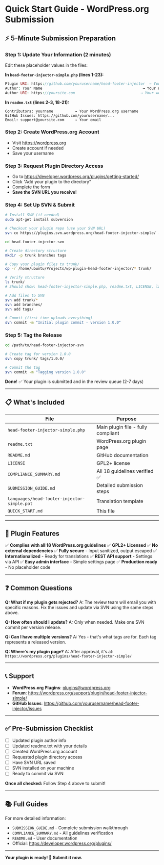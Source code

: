 # Quick Start Guide - WordPress.org Submission

## ⚡ 5-Minute Submission Preparation

### Step 1: Update Your Information (2 minutes)

Edit these placeholder values in the files:

**In `head-footer-injector-simple.php` (lines 1-23):**

```php
Plugin URI: https://github.com/yourusername/head-footer-injector  → Your repo
Author: Your Name                                              → Your name
Author URI: https://yoursite.com                              → Your website
```

**In `readme.txt` (lines 2-3, 18-21):**

```
Contributors: yourname          → Your WordPress.org username
GitHub Issues: https://github.com/yourusername/...
Email: support@yoursite.com     → Your email
```

### Step 2: Create WordPress.org Account

- Visit https://wordpress.org
- Create account if needed
- Save your username

### Step 3: Request Plugin Directory Access

- Go to https://developer.wordpress.org/plugins/getting-started/
- Click "Add your plugin to the directory"
- Complete the form
- **Save the SVN URL you receive!**

### Step 4: Set Up SVN & Submit

```bash
# Install SVN (if needed)
sudo apt-get install subversion

# Checkout your plugin repo (use your SVN URL)
svn co https://plugins.svn.wordpress.org/head-footer-injector-simple/ ./head-footer-injector-svn

cd head-footer-injector-svn

# Create directory structure
mkdir -p trunk branches tags

# Copy your plugin files to trunk/
cp -r /home/ubuntu/Projects/wp-plugin-head-footer-injector/* trunk/

# Verify structure
ls trunk/
# Should show: head-footer-injector-simple.php, readme.txt, LICENSE, languages/, etc.

# Add files to SVN
svn add trunk/*
svn add branches/
svn add tags/

# Commit (first time uploads everything)
svn commit -m "Initial plugin commit - version 1.0.0"
```

### Step 5: Tag the Release

```bash
cd /path/to/head-footer-injector-svn

# Create tag for version 1.0.0
svn copy trunk/ tags/1.0.0/

# Commit the tag
svn commit -m "Tagging version 1.0.0"
```

**Done!** ✅ Your plugin is submitted and in the review queue (2-7 days)

---

## 📋 What's Included

| File                                    | Purpose                            |
| --------------------------------------- | ---------------------------------- |
| `head-footer-injector-simple.php`           | Main plugin file - fully compliant |
| `readme.txt`                            | WordPress.org plugin page          |
| `README.md`                             | GitHub documentation               |
| `LICENSE`                               | GPL2+ license                      |
| `COMPLIANCE_SUMMARY.md`                 | All 18 guidelines verified ✅      |
| `SUBMISSION_GUIDE.md`                   | Detailed submission steps          |
| `languages/head-footer-injector-simple.pot` | Translation template               |
| `QUICK_START.md`                        | This file                          |

---

## 🔐 Plugin Features

✅ **Complies with all 18 WordPress.org guidelines**
✅ **GPL2+ Licensed**
✅ **No external dependencies**
✅ **Fully secure** - Input sanitized, output escaped
✅ **Internationalized** - Ready for translations
✅ **REST API support** - Settings via API
✅ **Easy admin interface** - Simple settings page
✅ **Production ready** - No placeholder code

---

## ❓ Common Questions

**Q: What if my plugin gets rejected?**
A: The review team will email you with specific reasons. Fix the issues and update via SVN using the same steps above.

**Q: How often should I update?**
A: Only when needed. Make one SVN commit per version release.

**Q: Can I have multiple versions?**
A: Yes - that's what tags are for. Each tag represents a released version.

**Q: Where's my plugin page?**
A: After approval, it's at: `https://wordpress.org/plugins/head-footer-injector-simple/`

---

## 📞 Support

- **WordPress.org Plugins**: plugins@wordpress.org
- **Forum**: https://wordpress.org/support/plugin/head-footer-injector-simple/
- **GitHub Issues**: https://github.com/yourusername/head-footer-injector/issues

---

## ✅ Pre-Submission Checklist

- [ ] Updated plugin author info
- [ ] Updated readme.txt with your details
- [ ] Created WordPress.org account
- [ ] Requested plugin directory access
- [ ] Have SVN URL saved
- [ ] SVN installed on your machine
- [ ] Ready to commit via SVN

**Once all checked:** Follow Step 4 above to submit!

---

## 📚 Full Guides

For more detailed information:

- `SUBMISSION_GUIDE.md` - Complete submission walkthrough
- `COMPLIANCE_SUMMARY.md` - All guidelines verification
- `README.md` - User documentation
- Official: https://developer.wordpress.org/plugins/

---

**Your plugin is ready! 🚀 Submit it now.**
